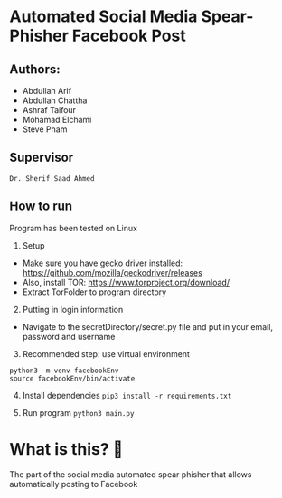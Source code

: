 # Automated Social Media Spear-Phisher Facebook Post
## Authors: 
- Abdullah Arif
- Abdullah Chattha
- Ashraf Taifour
- Mohamad Elchami
- Steve Pham

## Supervisor
    Dr. Sherif Saad Ahmed

## How to run
Program has been tested on Linux

1. Setup
* Make sure you have gecko driver installed: https://github.com/mozilla/geckodriver/releases
* Also, install TOR: https://www.torproject.org/download/ 
* Extract TorFolder to program directory
2. Putting in login information
* Navigate to the secretDirectory/secret.py file and put in your email, password and username
3. Recommended step: use virtual environment
```
python3 -m venv facebookEnv
source facebookEnv/bin/activate
```
4. Install dependencies 
`pip3 install -r requirements.txt`

5. Run program
    `python3 main.py`

# What is this? 🤔
The part of the social media automated spear phisher that allows automatically posting to Facebook
